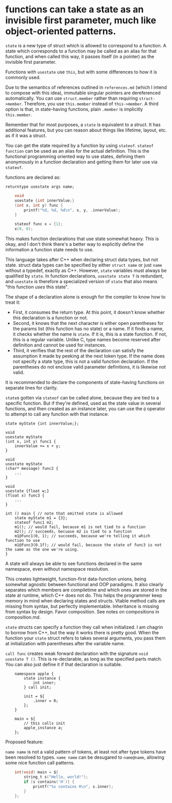 # functions can take a state as an invisible first parameter, much like object-oriented patterns.

`state` is a new type of struct which is allowed to correspond to a function. A state which corresponds to a function may be called as an alias for that function, and when called this way, it passes itself (in a pointer) as the invisible first parameter.

Functions with `usestate` use `this`, but with some differences to how it is commonly used.

Due to the semantics of references outlined in `references.md` (which I intend to compose with this idea), immutable singular pointers are dereferenced automatically. You can use `struct.member` rather than requiring  `struct->member`. Therefore, you use `this.member` instead of `this->member`. A third option is that, in state-having functions, plain `.member` is implicitly `this.member`.

Remember that for most purposes, a `state` is equivalent to a struct. It has additional features, but you can reason about things like lifetime, layout, etc. as if it was a struct.

You can get the state required by a function by using `stateof`. `stateof function` can be used as an alias for the actual definition. This is the functional programming oriented way to use states, defining them anonymously in a function declaration and getting them for later use via `stateof`.

functions are declared as:

`returntype usestate args name;`

```c
    void
    usestate {int innerValue;}
    (int x, int y) func {
        printf("%d, %d, %d\n", x, y, .innerValue);
    }

    stateof func x = {1};
    x(0, 0);
```

This makes function declarations that use state somewhat heavy. This is okay, and I don't think there's a better way to explicitly define the information a function state needs to use.

This language takes after C++ when declaring struct data types, but not state. struct data types can be specified by either `struct name` or just `name` without a typedef, exactly as C++. However, `state` variables must always be qualified by `state`. In function declarations, `usestate state T` is redundant, and `usestate` is therefore a specialized version of `state` that also means "this function *uses* this state".

The shape of a declaration alone is enough for the compiler to know how to treat it:

- First, it consumes the return type. At this point, it doesn't know whether this declaration is a function or not.
- Second, it knows that the next character is either open parentheses for the params list (this function has no state) or a name. If it finds a name, it checks whether the name is `state`. If it is, this is a state function. If not, this is a regular variable. Unlike C, type names become reserved after definition and cannot be used for instances.
- Third, it verifies that the rest of the declaration can satisfy the assumption it made by peeking at the next token type. If the name does not specify a state type, this is not a valid function declaration. If the parentheses do not enclose valid parameter definitions, it is likewise not valid.

It is recommended to declare the components of state-having functions on separate lines for clarity.

`state`s gotten via `stateof` can be called alone, because they are tied to a specific function. But if they're defined, used as the state value in several functions, and then created as an instance later, you can use the `@` operator to attempt to call any function with that instance:

    state myState {int innerValue;};

    void
    usestate myState
    (int x, int y) func1 {
        innerValue += x + y;
    }

    void
    usestate myState
    (char* message) func2 {
        ...
    }

    void
    usestate {float w;}
    (float x) func3 {
        ...
    }

    int () main { // note that omitted state is allowed
        state myState m1 = {3};
        stateof func1 m2;
        m1(); // would fail, because m1 is not tied to a function
        m2(); // succeeds, becuase m2 is tied to a function
        m1@func1(0, 1); // succeeds, because we're telling it which function to use
        m1@func3(0.1f); // would fail, because the state of func3 is not the same as the one we're using.
    }

A state will always be able to see functions declared in the same namespace, even without namespace resolution.

This creates lightweight, function-first data-function unions, being somewhat agnostic between functional and OOP paradigms.
It also clearly separates which members are compiletime and which ones are stored in the state at runtime, which C++ does not do. This helps the programmer keep memory in mind when declaring states and structs.
Vtable method calls are missing from syntax, but perfectly implementable.
Inheritance is missing from syntax by design. Favor composition. See notes on compositions in composition.md.

`state` structs can specify a function they call when initialized. I am chagrin to borrow from C++, but the way it works there is pretty good. When the function your `state` struct refers to takes several arguments, you pass them at initialization with parentheses after the variable name.

`call func` creates weak forward declaration with the signature `void usestate T ()`. This is re-declarable, as long as the specified parts match. You can also just define it if that declaration is suitable.

```
    namespace apple {
        state instance {
            int inner;
        } call init;

        init = ${
            .inner = 0;
        };
    }

    main = ${
        // this calls init
        apple_instance a;
    };
```

Proposed feature:

`name name` is not a valid pattern of tokens, at least not after type tokens have been resolved to types. `name name` can be desugared to `name@name`, allowing some nice function call patterns.

```c
    int(void) main = ${
        string_t s("Hello, world!");
        if [s contains('H')] {
            printf("%s contains H\n", s.inner);
        }
    };
```
